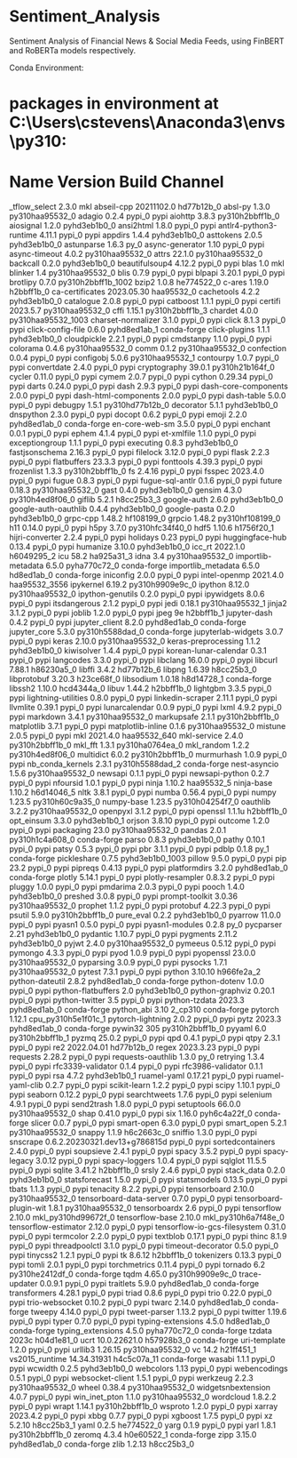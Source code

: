 # Sentiment_Analysis

Sentiment Analysis of Financial News & Social Media Feeds, using FinBERT and RoBERTa models respectively.

Conda Environment:
# packages in environment at C:\Users\cstevens\Anaconda3\envs\py310:
#
# Name                    Version                   Build  Channel
_tflow_select             2.3.0                       mkl
abseil-cpp                20211102.0           hd77b12b_0
absl-py                   1.3.0           py310haa95532_0
adagio                    0.2.4                    pypi_0    pypi
aiohttp                   3.8.3           py310h2bbff1b_0
aiosignal                 1.2.0              pyhd3eb1b0_0
ansi2html                 1.8.0                    pypi_0    pypi
antlr4-python3-runtime    4.11.1                   pypi_0    pypi
appdirs                   1.4.4              pyhd3eb1b0_0
asttokens                 2.0.5              pyhd3eb1b0_0
astunparse                1.6.3                      py_0
async-generator           1.10                     pypi_0    pypi
async-timeout             4.0.2           py310haa95532_0
attrs                     22.1.0          py310haa95532_0
backcall                  0.2.0              pyhd3eb1b0_0
beautifulsoup4            4.12.2                   pypi_0    pypi
blas                      1.0                         mkl
blinker                   1.4             py310haa95532_0
blis                      0.7.9                    pypi_0    pypi
blpapi                    3.20.1                   pypi_0    pypi
brotlipy                  0.7.0           py310h2bbff1b_1002
bzip2                     1.0.8                he774522_0
c-ares                    1.19.0               h2bbff1b_0
ca-certificates           2023.05.30           haa95532_0
cachetools                4.2.2              pyhd3eb1b0_0
catalogue                 2.0.8                    pypi_0    pypi
catboost                  1.1.1                    pypi_0    pypi
certifi                   2023.5.7        py310haa95532_0
cffi                      1.15.1          py310h2bbff1b_3
chardet                   4.0.0           py310haa95532_1003
charset-normalizer        3.1.0                    pypi_0    pypi
click                     8.1.3                    pypi_0    pypi
click-config-file         0.6.0              pyhd8ed1ab_1    conda-forge
click-plugins             1.1.1              pyhd3eb1b0_0
cloudpickle               2.2.1                    pypi_0    pypi
cmdstanpy                 1.1.0                    pypi_0    pypi
colorama                  0.4.6           py310haa95532_0
comm                      0.1.2           py310haa95532_0
confection                0.0.4                    pypi_0    pypi
configobj                 5.0.6           py310haa95532_1
contourpy                 1.0.7                    pypi_0    pypi
convertdate               2.4.0                    pypi_0    pypi
cryptography              39.0.1          py310h21b164f_0
cycler                    0.11.0                   pypi_0    pypi
cymem                     2.0.7                    pypi_0    pypi
cython                    0.29.34                  pypi_0    pypi
darts                     0.24.0                   pypi_0    pypi
dash                      2.9.3                    pypi_0    pypi
dash-core-components      2.0.0                    pypi_0    pypi
dash-html-components      2.0.0                    pypi_0    pypi
dash-table                5.0.0                    pypi_0    pypi
debugpy                   1.5.1           py310hd77b12b_0
decorator                 5.1.1              pyhd3eb1b0_0
dnspython                 2.3.0                    pypi_0    pypi
docopt                    0.6.2                    pypi_0    pypi
emoji                     2.2.0              pyhd8ed1ab_0    conda-forge
en-core-web-sm            3.5.0                    pypi_0    pypi
enchant                   0.0.1                    pypi_0    pypi
ephem                     4.1.4                    pypi_0    pypi
et-xmlfile                1.1.0                    pypi_0    pypi
exceptiongroup            1.1.1                    pypi_0    pypi
executing                 0.8.3              pyhd3eb1b0_0
fastjsonschema            2.16.3                   pypi_0    pypi
filelock                  3.12.0                   pypi_0    pypi
flask                     2.2.3                    pypi_0    pypi
flatbuffers               23.3.3                   pypi_0    pypi
fonttools                 4.39.3                   pypi_0    pypi
frozenlist                1.3.3           py310h2bbff1b_0
fs                        2.4.16                   pypi_0    pypi
fsspec                    2023.4.0                 pypi_0    pypi
fugue                     0.8.3                    pypi_0    pypi
fugue-sql-antlr           0.1.6                    pypi_0    pypi
future                    0.18.3          py310haa95532_0
gast                      0.4.0              pyhd3eb1b0_0
gensim                    4.3.0           py310h4ed8f06_0
giflib                    5.2.1                h8cc25b3_3
google-auth               2.6.0              pyhd3eb1b0_0
google-auth-oauthlib      0.4.4              pyhd3eb1b0_0
google-pasta              0.2.0              pyhd3eb1b0_0
grpc-cpp                  1.48.2               hf108199_0
grpcio                    1.48.2          py310hf108199_0
h11                       0.14.0                   pypi_0    pypi
h5py                      3.7.0           py310hfc34f40_0
hdf5                      1.10.6               h1756f20_1
hijri-converter           2.2.4                    pypi_0    pypi
holidays                  0.23                     pypi_0    pypi
huggingface-hub           0.13.4                   pypi_0    pypi
humanize                  3.10.0             pyhd3eb1b0_0
icc_rt                    2022.1.0             h6049295_2
icu                       58.2                 ha925a31_3
idna                      3.4             py310haa95532_0
importlib-metadata        6.5.0              pyha770c72_0    conda-forge
importlib_metadata        6.5.0                hd8ed1ab_0    conda-forge
iniconfig                 2.0.0                    pypi_0    pypi
intel-openmp              2021.4.0          haa95532_3556
ipykernel                 6.19.2          py310h9909e9c_0
ipython                   8.12.0          py310haa95532_0
ipython-genutils          0.2.0                    pypi_0    pypi
ipywidgets                8.0.6                    pypi_0    pypi
itsdangerous              2.1.2                    pypi_0    pypi
jedi                      0.18.1          py310haa95532_1
jinja2                    3.1.2                    pypi_0    pypi
joblib                    1.2.0                    pypi_0    pypi
jpeg                      9e                   h2bbff1b_1
jupyter-dash              0.4.2                    pypi_0    pypi
jupyter_client            8.2.0              pyhd8ed1ab_0    conda-forge
jupyter_core              5.3.0           py310h5588dad_0    conda-forge
jupyterlab-widgets        3.0.7                    pypi_0    pypi
keras                     2.10.0          py310haa95532_0
keras-preprocessing       1.1.2              pyhd3eb1b0_0
kiwisolver                1.4.4                    pypi_0    pypi
korean-lunar-calendar     0.3.1                    pypi_0    pypi
langcodes                 3.3.0                    pypi_0    pypi
libclang                  16.0.0                   pypi_0    pypi
libcurl                   7.88.1               h86230a5_0
libffi                    3.4.2                hd77b12b_6
libpng                    1.6.39               h8cc25b3_0
libprotobuf               3.20.3               h23ce68f_0
libsodium                 1.0.18               h8d14728_1    conda-forge
libssh2                   1.10.0               hcd4344a_0
libuv                     1.44.2               h2bbff1b_0
lightgbm                  3.3.5                    pypi_0    pypi
lightning-utilities       0.8.0                    pypi_0    pypi
linkedin-scraper          2.11.1                   pypi_0    pypi
llvmlite                  0.39.1                   pypi_0    pypi
lunarcalendar             0.0.9                    pypi_0    pypi
lxml                      4.9.2                    pypi_0    pypi
markdown                  3.4.1           py310haa95532_0
markupsafe                2.1.1           py310h2bbff1b_0
matplotlib                3.7.1                    pypi_0    pypi
matplotlib-inline         0.1.6           py310haa95532_0
mistune                   2.0.5                    pypi_0    pypi
mkl                       2021.4.0           haa95532_640
mkl-service               2.4.0           py310h2bbff1b_0
mkl_fft                   1.3.1           py310ha0764ea_0
mkl_random                1.2.2           py310h4ed8f06_0
multidict                 6.0.2           py310h2bbff1b_0
murmurhash                1.0.9                    pypi_0    pypi
nb_conda_kernels          2.3.1           py310h5588dad_2    conda-forge
nest-asyncio              1.5.6           py310haa95532_0
newsapi                   0.1.1                    pypi_0    pypi
newsapi-python            0.2.7                    pypi_0    pypi
nfoursid                  1.0.1                    pypi_0    pypi
ninja                     1.10.2               haa95532_5
ninja-base                1.10.2               h6d14046_5
nltk                      3.8.1                    pypi_0    pypi
numba                     0.56.4                   pypi_0    pypi
numpy                     1.23.5          py310h60c9a35_0
numpy-base                1.23.5          py310h04254f7_0
oauthlib                  3.2.2           py310haa95532_0
openpyxl                  3.1.2                    pypi_0    pypi
openssl                   1.1.1u               h2bbff1b_0
opt_einsum                3.3.0              pyhd3eb1b0_1
orjson                    3.8.10                   pypi_0    pypi
outcome                   1.2.0                    pypi_0    pypi
packaging                 23.0            py310haa95532_0
pandas                    2.0.1           py310h1c4a608_0    conda-forge
parso                     0.8.3              pyhd3eb1b0_0
pathy                     0.10.1                   pypi_0    pypi
patsy                     0.5.3                    pypi_0    pypi
pbr                       3.1.1                    pypi_0    pypi
pdblp                     0.1.8                      py_1    conda-forge
pickleshare               0.7.5           pyhd3eb1b0_1003
pillow                    9.5.0                    pypi_0    pypi
pip                       23.2                     pypi_0    pypi
pipreqs                   0.4.13                   pypi_0    pypi
platformdirs              3.2.0              pyhd8ed1ab_0    conda-forge
plotly                    5.14.1                   pypi_0    pypi
plotly-resampler          0.8.3.2                  pypi_0    pypi
pluggy                    1.0.0                    pypi_0    pypi
pmdarima                  2.0.3                    pypi_0    pypi
pooch                     1.4.0              pyhd3eb1b0_0
preshed                   3.0.8                    pypi_0    pypi
prompt-toolkit            3.0.36          py310haa95532_0
prophet                   1.1.2                    pypi_0    pypi
protobuf                  4.22.3                   pypi_0    pypi
psutil                    5.9.0           py310h2bbff1b_0
pure_eval                 0.2.2              pyhd3eb1b0_0
pyarrow                   11.0.0                   pypi_0    pypi
pyasn1                    0.5.0                    pypi_0    pypi
pyasn1-modules            0.2.8                      py_0
pycparser                 2.21               pyhd3eb1b0_0
pydantic                  1.10.7                   pypi_0    pypi
pygments                  2.11.2             pyhd3eb1b0_0
pyjwt                     2.4.0           py310haa95532_0
pymeeus                   0.5.12                   pypi_0    pypi
pymongo                   4.3.3                    pypi_0    pypi
pyod                      1.0.9                    pypi_0    pypi
pyopenssl                 23.0.0          py310haa95532_0
pyparsing                 3.0.9                    pypi_0    pypi
pysocks                   1.7.1           py310haa95532_0
pytest                    7.3.1                    pypi_0    pypi
python                    3.10.10              h966fe2a_2
python-dateutil           2.8.2              pyhd8ed1ab_0    conda-forge
python-dotenv             1.0.0                    pypi_0    pypi
python-flatbuffers        2.0                pyhd3eb1b0_0
python-graphviz           0.20.1                   pypi_0    pypi
python-twitter            3.5                      pypi_0    pypi
python-tzdata             2023.3             pyhd8ed1ab_0    conda-forge
python_abi                3.10                    2_cp310    conda-forge
pytorch                   1.12.1          cpu_py310h5e1f01c_1
pytorch-lightning         2.0.2                    pypi_0    pypi
pytz                      2023.3             pyhd8ed1ab_0    conda-forge
pywin32                   305             py310h2bbff1b_0
pyyaml                    6.0             py310h2bbff1b_1
pyzmq                     25.0.2                   pypi_0    pypi
qpd                       0.4.1                    pypi_0    pypi
qtpy                      2.3.1                    pypi_0    pypi
re2                       2022.04.01           hd77b12b_0
regex                     2023.3.23                pypi_0    pypi
requests                  2.28.2                   pypi_0    pypi
requests-oauthlib         1.3.0                      py_0
retrying                  1.3.4                    pypi_0    pypi
rfc3339-validator         0.1.4                    pypi_0    pypi
rfc3986-validator         0.1.1                    pypi_0    pypi
rsa                       4.7.2              pyhd3eb1b0_1
ruamel-yaml               0.17.21                  pypi_0    pypi
ruamel-yaml-clib          0.2.7                    pypi_0    pypi
scikit-learn              1.2.2                    pypi_0    pypi
scipy                     1.10.1                   pypi_0    pypi
seaborn                   0.12.2                   pypi_0    pypi
searchtweets              1.7.6                    pypi_0    pypi
selenium                  4.9.1                    pypi_0    pypi
send2trash                1.8.0                    pypi_0    pypi
setuptools                66.0.0          py310haa95532_0
shap                      0.41.0                   pypi_0    pypi
six                       1.16.0             pyh6c4a22f_0    conda-forge
slicer                    0.0.7                    pypi_0    pypi
smart-open                6.3.0                    pypi_0    pypi
smart_open                5.2.1           py310haa95532_0
snappy                    1.1.9                h6c2663c_0
sniffio                   1.3.0                    pypi_0    pypi
snscrape                  0.6.2.20230321.dev13+g786815d          pypi_0    pypi
sortedcontainers          2.4.0                    pypi_0    pypi
soupsieve                 2.4.1                    pypi_0    pypi
spacy                     3.5.2                    pypi_0    pypi
spacy-legacy              3.0.12                   pypi_0    pypi
spacy-loggers             1.0.4                    pypi_0    pypi
sqlglot                   11.5.5                   pypi_0    pypi
sqlite                    3.41.2               h2bbff1b_0
srsly                     2.4.6                    pypi_0    pypi
stack_data                0.2.0              pyhd3eb1b0_0
statsforecast             1.5.0                    pypi_0    pypi
statsmodels               0.13.5                   pypi_0    pypi
tbats                     1.1.3                    pypi_0    pypi
tenacity                  8.2.2                    pypi_0    pypi
tensorboard               2.10.0          py310haa95532_0
tensorboard-data-server   0.7.0                    pypi_0    pypi
tensorboard-plugin-wit    1.8.1           py310haa95532_0
tensorboardx              2.6                      pypi_0    pypi
tensorflow                2.10.0          mkl_py310hd99672f_0
tensorflow-base           2.10.0          mkl_py310h6a7f48e_0
tensorflow-estimator      2.12.0                   pypi_0    pypi
tensorflow-io-gcs-filesystem 0.31.0                   pypi_0    pypi
termcolor                 2.2.0                    pypi_0    pypi
textblob                  0.17.1                   pypi_0    pypi
thinc                     8.1.9                    pypi_0    pypi
threadpoolctl             3.1.0                    pypi_0    pypi
timeout-decorator         0.5.0                    pypi_0    pypi
tinycss2                  1.2.1                    pypi_0    pypi
tk                        8.6.12               h2bbff1b_0
tokenizers                0.13.3                   pypi_0    pypi
tomli                     2.0.1                    pypi_0    pypi
torchmetrics              0.11.4                   pypi_0    pypi
tornado                   6.2             py310he2412df_0    conda-forge
tqdm                      4.65.0          py310h9909e9c_0
trace-updater             0.0.9.1                  pypi_0    pypi
traitlets                 5.9.0              pyhd8ed1ab_0    conda-forge
transformers              4.28.1                   pypi_0    pypi
triad                     0.8.6                    pypi_0    pypi
trio                      0.22.0                   pypi_0    pypi
trio-websocket            0.10.2                   pypi_0    pypi
twarc                     2.14.0             pyhd8ed1ab_0    conda-forge
tweepy                    4.14.0                   pypi_0    pypi
tweet-parser              1.13.2                   pypi_0    pypi
twitter                   1.19.6                   pypi_0    pypi
typer                     0.7.0                    pypi_0    pypi
typing-extensions         4.5.0                hd8ed1ab_0    conda-forge
typing_extensions         4.5.0              pyha770c72_0    conda-forge
tzdata                    2023c                h04d1e81_0
ucrt                      10.0.22621.0         h57928b3_0    conda-forge
uri-template              1.2.0                    pypi_0    pypi
urllib3                   1.26.15         py310haa95532_0
vc                        14.2                 h21ff451_1
vs2015_runtime            14.34.31931         h4c5c07a_11    conda-forge
wasabi                    1.1.1                    pypi_0    pypi
wcwidth                   0.2.5              pyhd3eb1b0_0
webcolors                 1.13                     pypi_0    pypi
webencodings              0.5.1                    pypi_0    pypi
websocket-client          1.5.1                    pypi_0    pypi
werkzeug                  2.2.3           py310haa95532_0
wheel                     0.38.4          py310haa95532_0
widgetsnbextension        4.0.7                    pypi_0    pypi
win_inet_pton             1.1.0           py310haa95532_0
wordcloud                 1.8.2.2                  pypi_0    pypi
wrapt                     1.14.1          py310h2bbff1b_0
wsproto                   1.2.0                    pypi_0    pypi
xarray                    2023.4.2                 pypi_0    pypi
xbbg                      0.7.7                    pypi_0    pypi
xgboost                   1.7.5                    pypi_0    pypi
xz                        5.2.10               h8cc25b3_1
yaml                      0.2.5                he774522_0
yarg                      0.1.9                    pypi_0    pypi
yarl                      1.8.1           py310h2bbff1b_0
zeromq                    4.3.4                h0e60522_1    conda-forge
zipp                      3.15.0             pyhd8ed1ab_0    conda-forge
zlib                      1.2.13               h8cc25b3_0
